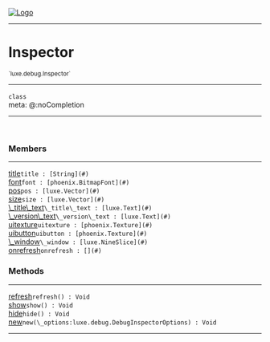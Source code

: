 
[![Logo](../../../images/logo.png)](../../../api/index.html)

---



<h1>Inspector</h1>
<small>`luxe.debug.Inspector`</small>



---

`class`
<span class="meta">
<br/>meta: @:noCompletion
</span>


---

&nbsp;
&nbsp;



<h3>Members</h3> <hr/><span class="member apipage">
                <a name="title"><a class="lift" href="#title">title</a></a><code class="signature apipage">title : [String](#)</code><br/></span>
            <span class="small_desc_flat"></span><span class="member apipage">
                <a name="font"><a class="lift" href="#font">font</a></a><code class="signature apipage">font : [phoenix.BitmapFont](#)</code><br/></span>
            <span class="small_desc_flat"></span><span class="member apipage">
                <a name="pos"><a class="lift" href="#pos">pos</a></a><code class="signature apipage">pos : [luxe.Vector](#)</code><br/></span>
            <span class="small_desc_flat"></span><span class="member apipage">
                <a name="size"><a class="lift" href="#size">size</a></a><code class="signature apipage">size : [luxe.Vector](#)</code><br/></span>
            <span class="small_desc_flat"></span><span class="member apipage">
                <a name="_title_text"><a class="lift" href="#_title_text">\_title\_text</a></a><code class="signature apipage">\_title\_text : [luxe.Text](#)</code><br/></span>
            <span class="small_desc_flat"></span><span class="member apipage">
                <a name="_version_text"><a class="lift" href="#_version_text">\_version\_text</a></a><code class="signature apipage">\_version\_text : [luxe.Text](#)</code><br/></span>
            <span class="small_desc_flat"></span><span class="member apipage">
                <a name="uitexture"><a class="lift" href="#uitexture">uitexture</a></a><code class="signature apipage">uitexture : [phoenix.Texture](#)</code><br/></span>
            <span class="small_desc_flat"></span><span class="member apipage">
                <a name="uibutton"><a class="lift" href="#uibutton">uibutton</a></a><code class="signature apipage">uibutton : [phoenix.Texture](#)</code><br/></span>
            <span class="small_desc_flat"></span><span class="member apipage">
                <a name="_window"><a class="lift" href="#_window">\_window</a></a><code class="signature apipage">\_window : [luxe.NineSlice](#)</code><br/></span>
            <span class="small_desc_flat"></span><span class="member apipage">
                <a name="onrefresh"><a class="lift" href="#onrefresh">onrefresh</a></a><code class="signature apipage">onrefresh : [](#)</code><br/></span>
            <span class="small_desc_flat"></span>





<h3>Methods</h3> <hr/><span class="method apipage">
            <a name="refresh"><a class="lift" href="#refresh">refresh</a></a><code class="signature apipage">refresh() : Void</code><br/><span class="small_desc_flat"></span>
        </span>
    <span class="method apipage">
            <a name="show"><a class="lift" href="#show">show</a></a><code class="signature apipage">show() : Void</code><br/><span class="small_desc_flat"></span>
        </span>
    <span class="method apipage">
            <a name="hide"><a class="lift" href="#hide">hide</a></a><code class="signature apipage">hide() : Void</code><br/><span class="small_desc_flat"></span>
        </span>
    <span class="method apipage">
            <a name="new"><a class="lift" href="#new">new</a></a><code class="signature apipage">new(\_options:luxe.debug.DebugInspectorOptions<span></span>) : Void</code><br/><span class="small_desc_flat"></span>
        </span>
    





---

&nbsp;
&nbsp;
&nbsp;
&nbsp;
